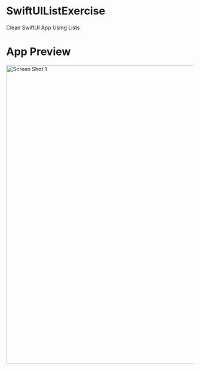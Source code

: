 # SwiftUIListExercise
Clean SwiftUI App Using Lists

# App Preview
<img align="left" alt="Screen Shot 1" width="800px" src="https://user-images.githubusercontent.com/55524257/101510936-223c4f00-3940-11eb-8f9f-6a4ce22dd8e7.png" />

